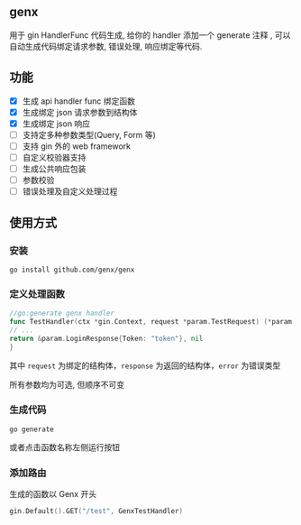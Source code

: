 ## genx

用于 gin HandlerFunc 代码生成, 给你的 handler 添加一个 generate 注释 , 可以自动生成代码绑定请求参数, 错误处理, 响应绑定等代码.

## 功能

- [x] 生成 api handler func 绑定函数
- [x] 生成绑定 json 请求参数到结构体
- [x] 生成绑定 json 响应
- [ ] 支持定多种参数类型(Query, Form 等)
- [ ] 支持 gin 外的 web framework
- [ ] 自定义校验器支持
- [ ] 生成公共响应包装
- [ ] 参数校验
- [ ] 错误处理及自定义处理过程

## 使用方式

### 安装

```shell
go install github.com/genx/genx
```

### 定义处理函数

```go
//go:generate genx handler
func TestHandler(ctx *gin.Context, request *param.TestRequest) (*param.TestResponse, error) {
// ...
return &param.LoginResponse{Token: "token"}, nil
}
```

其中 `request` 为绑定的结构体，`response` 为返回的结构体，`error` 为错误类型

所有参数均为可选, 但顺序不可变

### 生成代码

```shell
go generate
```

或者点击函数名称左侧运行按钮

### 添加路由

生成的函数以 Genx 开头

```go
gin.Default().GET("/test", GenxTestHandler)
```
